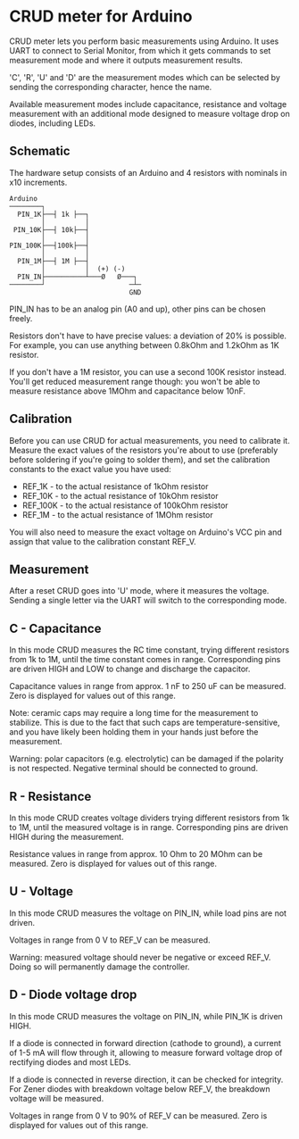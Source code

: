 
CRUD meter for Arduino
======================

CRUD meter lets you perform basic measurements using Arduino. It uses UART
to connect to Serial Monitor, from which it gets commands to set measurement
mode and where it outputs measurement results.

'C', 'R', 'U' and 'D' are the measurement modes which can be selected
by sending the corresponding character, hence the name.

Available measurement modes include capacitance, resistance and voltage measurement with an additional mode
designed to measure voltage drop on diodes, including LEDs.

Schematic
---------

The hardware setup consists of an Arduino and 4 resistors with nominals in x10 increments.

    Arduino
    ────────┐
      PIN_1K├──┤ 1k ├──┐
            │          │
     PIN_10K├──┤ 10k├──┤
            │          │
    PIN_100K├──┤100k├──┤
            │          │
      PIN_1M├──┤ 1M ├──┤
            │          │  (+) (-)
      PIN_IN├──────────┴───Ø   Ø───┐
    ────────┘                     ─┴─
                                  GND

PIN_IN has to be an analog pin (A0 and up), other pins can be chosen freely.

Resistors don't have to have precise values: a deviation of 20% is possible.
For example, you can use anything between 0.8kOhm and 1.2kOhm as 1K resistor.

If you don't have a 1M resistor, you can use a second 100K resistor instead.
You'll get reduced measurement range though: you won't be able to measure
resistance above 1MOhm and capacitance below 10nF.

Calibration
-----------

Before you can use CRUD for actual measurements, you need to calibrate it.
Measure the exact values of the resistors you're about to use (preferably
before soldering if you're going to solder them), and set the calibration
constants to the exact value you have used:

- REF_1K   - to the actual resistance of 1kOhm resistor
- REF_10K  - to the actual resistance of 10kOhm resistor
- REF_100K - to the actual resistance of 100kOhm resistor
- REF_1M   - to the actual resistance of 1MOhm resistor

You will also need to measure the exact voltage on Arduino's VCC pin
and assign that value to the calibration constant REF_V.

Measurement
-----------

After a reset CRUD goes into 'U' mode, where it measures the voltage.
Sending a single letter via the UART will switch to the corresponding mode.

C - Capacitance
---------------

In this mode CRUD measures the RC time constant, trying different resistors from
1k to 1M, until the time constant comes in range. Corresponding pins are driven
HIGH and LOW to change and discharge the capacitor.

Capacitance values in range from approx. 1 nF to 250 uF can be measured.
Zero is displayed for values out of this range.

Note: ceramic caps may require a long time for the measurement to stabilize.
This is due to the fact that such caps are temperature-sensitive, and you have
likely been holding them in your hands just before the measurement.

Warning: polar capacitors (e.g. electrolytic) can be damaged if the polarity
is not respected. Negative terminal should be connected to ground.

R - Resistance
--------------

In this mode CRUD creates voltage dividers trying different resistors from
1k to 1M, until the measured voltage is in range. Corresponding pins are driven
HIGH during the measurement.

Resistance values in range from approx. 10 Ohm to 20 MOhm can be measured.
Zero is displayed for values out of this range.

U - Voltage
-----------

In this mode CRUD measures the voltage on PIN_IN, while load pins are not driven.

Voltages in range from 0 V to REF_V can be measured.

Warning: measured voltage should never be negative or exceed REF_V.
Doing so will permanently damage the controller.

D - Diode voltage drop
----------------------

In this mode CRUD measures the voltage on PIN_IN, while PIN_1K is driven HIGH.

If a diode is connected in forward direction (cathode to ground), a current
of 1-5 mA will flow through it, allowing to measure forward voltage drop of
rectifying diodes and most LEDs.

If a diode is connected in reverse direction, it can be checked for integrity.
For Zener diodes with breakdown voltage below REF_V, the breakdown voltage will
be measured.

Voltages in range from 0 V to 90% of REF_V can be measured.
Zero is displayed for values out of this range.

